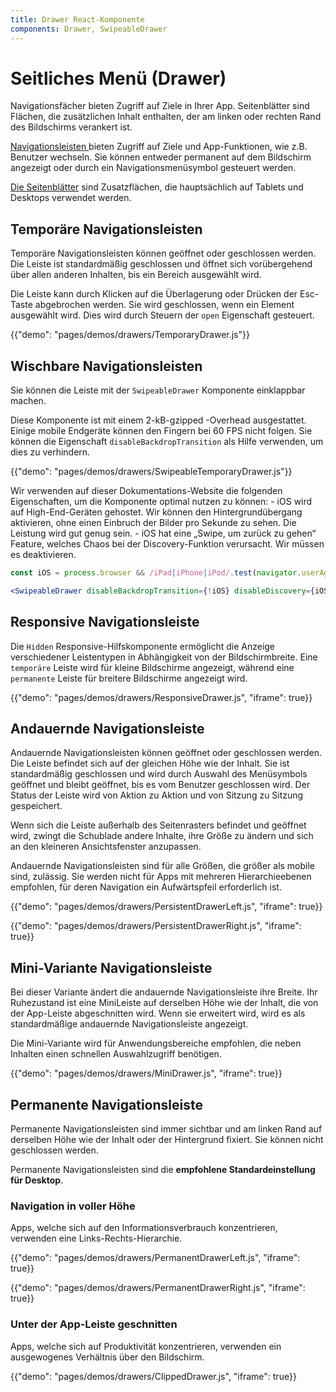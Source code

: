 ```yaml
---
title: Drawer React-Komponente
components: Drawer, SwipeableDrawer
---
```

# Seitliches Menü (Drawer)

<p class="description">Navigationsfächer bieten Zugriff auf Ziele in Ihrer App. Seitenblätter sind Flächen, die zusätzlichen Inhalt enthalten, der am linken oder rechten Rand des Bildschirms verankert ist.</p>

[Navigationsleisten ](https://material.io/design/components/navigation-drawer.html) bieten Zugriff auf Ziele und App-Funktionen, wie z.B. Benutzer wechseln. Sie können entweder permanent auf dem Bildschirm angezeigt oder durch ein Navigationsmenüsymbol gesteuert werden.

[Die Seitenblätter](https://material.io/design/components/sheets-side.html) sind Zusatzflächen, die hauptsächlich auf Tablets und Desktops verwendet werden.

## Temporäre Navigationsleisten

Temporäre Navigationsleisten können geöffnet oder geschlossen werden. Die Leiste ist standardmäßig geschlossen und öffnet sich vorübergehend über allen anderen Inhalten, bis ein Bereich ausgewählt wird.

Die Leiste kann durch Klicken auf die Überlagerung oder Drücken der Esc-Taste abgebrochen werden. Sie wird geschlossen, wenn ein Element ausgewählt wird. Dies wird durch Steuern der `open` Eigenschaft gesteuert.

{{"demo": "pages/demos/drawers/TemporaryDrawer.js"}}

## Wischbare Navigationsleisten

Sie können die Leiste mit der `SwipeableDrawer` Komponente einklappbar machen.

Diese Komponente ist mit einem 2-kB-gzipped -Overhead ausgestattet. Einige mobile Endgeräte können den Fingern bei 60 FPS nicht folgen. Sie können die Eigenschaft `disableBackdropTransition` als Hilfe verwenden, um dies zu verhindern.

{{"demo": "pages/demos/drawers/SwipeableTemporaryDrawer.js"}}

Wir verwenden auf dieser Dokumentations-Website die folgenden Eigenschaften, um die Komponente optimal nutzen zu können: - iOS wird auf High-End-Geräten gehostet. Wir können den Hintergrundübergang aktivieren, ohne einen Einbruch der Bilder pro Sekunde zu sehen. Die Leistung wird gut genug sein. - iOS hat eine „Swipe, um zurück zu gehen“ Feature, welches Chaos bei der Discovery-Funktion verursacht. Wir müssen es deaktivieren.

```jsx
const iOS = process.browser && /iPad|iPhone|iPod/.test(navigator.userAgent);

<SwipeableDrawer disableBackdropTransition={!iOS} disableDiscovery={iOS} />
```

## Responsive Navigationsleiste

Die `Hidden` Responsive-Hilfskomponente ermöglicht die Anzeige verschiedener Leistentypen in Abhängigkeit von der Bildschirmbreite. Eine `temporäre` Leiste wird für kleine Bildschirme angezeigt, während eine `permanente` Leiste für breitere Bildschirme angezeigt wird.

{{"demo": "pages/demos/drawers/ResponsiveDrawer.js", "iframe": true}}

## Andauernde Navigationsleiste

Andauernde Navigationsleisten können geöffnet oder geschlossen werden. Die Leiste befindet sich auf der gleichen Höhe wie der Inhalt. Sie ist standardmäßig geschlossen und wird durch Auswahl des Menüsymbols geöffnet und bleibt geöffnet, bis es vom Benutzer geschlossen wird. Der Status der Leiste wird von Aktion zu Aktion und von Sitzung zu Sitzung gespeichert.

Wenn sich die Leiste außerhalb des Seitenrasters befindet und geöffnet wird, zwingt die Schublade andere Inhalte, ihre Größe zu ändern und sich an den kleineren Ansichtsfenster anzupassen.

Andauernde Navigationsleisten sind für alle Größen, die größer als mobile sind, zulässig. Sie werden nicht für Apps mit mehreren Hierarchieebenen empfohlen, für deren Navigation ein Aufwärtspfeil erforderlich ist.

{{"demo": "pages/demos/drawers/PersistentDrawerLeft.js", "iframe": true}}

{{"demo": "pages/demos/drawers/PersistentDrawerRight.js", "iframe": true}}

## Mini-Variante Navigationsleiste

Bei dieser Variante ändert die andauernde Navigationsleiste ihre Breite. Ihr Ruhezustand ist eine MiniLeiste auf derselben Höhe wie der Inhalt, die von der App-Leiste abgeschnitten wird. Wenn sie erweitert wird, wird es als standardmäßige andauernde Navigationsleiste angezeigt.

Die Mini-Variante wird für Anwendungsbereiche empfohlen, die neben Inhalten einen schnellen Auswahlzugriff benötigen.

{{"demo": "pages/demos/drawers/MiniDrawer.js", "iframe": true}}

## Permanente Navigationsleiste

Permanente Navigationsleisten sind immer sichtbar und am linken Rand auf derselben Höhe wie der Inhalt oder der Hintergrund fixiert. Sie können nicht geschlossen werden.

Permanente Navigationsleisten sind die **empfohlene Standardeinstellung für Desktop**.

### Navigation in voller Höhe

Apps, welche sich auf den Informationsverbrauch konzentrieren, verwenden eine Links-Rechts-Hierarchie.

{{"demo": "pages/demos/drawers/PermanentDrawerLeft.js", "iframe": true}}

{{"demo": "pages/demos/drawers/PermanentDrawerRight.js", "iframe": true}}

### Unter der App-Leiste geschnitten

Apps, welche sich auf Produktivität konzentrieren, verwenden ein ausgewogenes Verhältnis über den Bildschirm.

{{"demo": "pages/demos/drawers/ClippedDrawer.js", "iframe": true}}